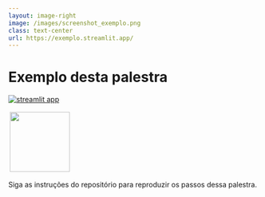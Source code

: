 ```yaml
---
layout: image-right
image: /images/screenshot_exemplo.png
class: text-center
url: https://exemplo.streamlit.app/
---
```


# Exemplo desta palestra

<div class="grid place-items-center justify-center mt-30">

[![streamlit app](https://img.shields.io/badge/-Streamlit%20app-FF4B4B?style=for-the-badge&logo=Streamlit&logoColor=white)](https://exemplo.streamlit.app/)

<a href="https://github.com/chicolucio/exemplo-streamlit" target="_blank"><img src="https://img.shields.io/badge/-GitHub-181717?style=for-the-badge&logo=GitHub&logoColor=white" width="120" style="margin:3px"></a>

Siga as instruções do repositório para reproduzir os passos dessa palestra.

</div>

